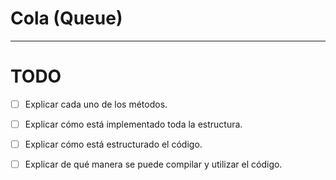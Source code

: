 # Cola (Queue)

--- 

# TODO


- [ ] Explicar cada uno de los métodos.
- [ ] Explicar cómo está implementado toda la estructura.
- [ ] Explicar cómo está estructurado el código.
- [ ] Explicar de qué manera se puede compilar y utilizar el código.

